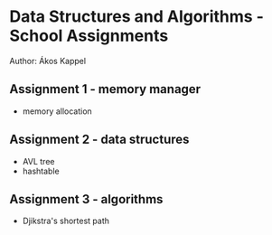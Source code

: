 # Data Structures and Algorithms - School Assignments

Author: Ákos Kappel

## Assignment 1 - memory manager

- memory allocation

## Assignment 2 - data structures

- AVL tree
- hashtable

## Assignment 3 - algorithms

- Djikstra's shortest path
